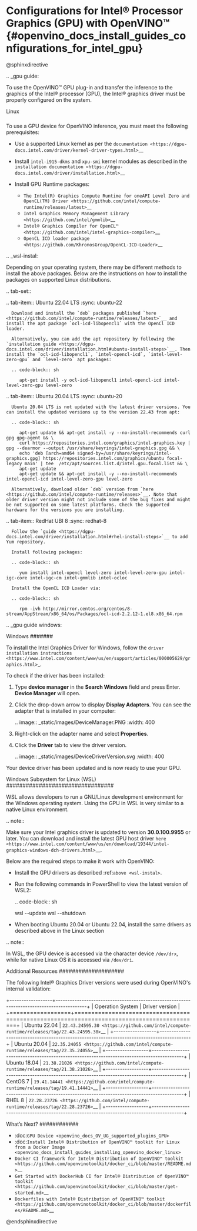 # Configurations for Intel® Processor Graphics (GPU) with OpenVINO™ {#openvino_docs_install_guides_configurations_for_intel_gpu}

@sphinxdirective

.. _gpu guide:

To use the OpenVINO™ GPU plug-in and transfer the inference to the graphics of the Intel® processor (GPU), the Intel® graphics driver must be properly configured on the system.

Linux
#####

To use a GPU device for OpenVINO inference, you must meet the following prerequisites:

- Use a supported Linux kernel as per the `documentation <https://dgpu-docs.intel.com/driver/kernel-driver-types.html>`__
- Install ``intel-i915-dkms`` and ``xpu-smi`` kernel modules as described in the `installation documentation <https://dgpu-docs.intel.com/driver/installation.html>`__
- Install GPU Runtime packages:

  - `The Intel(R) Graphics Compute Runtime for oneAPI Level Zero and OpenCL(TM) Driver <https://github.com/intel/compute-runtime/releases/latest>`__
  - `Intel Graphics Memory Management Library <https://github.com/intel/gmmlib>`__
  - `Intel® Graphics Compiler for OpenCL™ <https://github.com/intel/intel-graphics-compiler>`__
  - `OpenCL ICD loader package <https://github.com/KhronosGroup/OpenCL-ICD-Loader>`__

.. _wsl-instal:

Depending on your operating system, there may be different methods to install the above packages. Below are the instructions on how to install the packages on supported Linux distributions.

.. tab-set::

   .. tab-item:: Ubuntu 22.04 LTS
      :sync: ubuntu-22

      Download and install the `deb` packages published `here <https://github.com/intel/compute-runtime/releases/latest>`__ and install the apt package `ocl-icd-libopencl1` with the OpenCl ICD loader.
      
      Alternatively, you can add the apt repository by following the `installation guide <https://dgpu-docs.intel.com/driver/installation.html#ubuntu-install-steps>`__. Then install the `ocl-icd-libopencl1`, `intel-opencl-icd`, `intel-level-zero-gpu` and `level-zero` apt packages:
      
      .. code-block:: sh
      
         apt-get install -y ocl-icd-libopencl1 intel-opencl-icd intel-level-zero-gpu level-zero

   .. tab-item:: Ubuntu 20.04 LTS
      :sync: ubuntu-20

      Ubuntu 20.04 LTS is not updated with the latest driver versions. You can install the updated versions up to the version 22.43 from apt:
      
      .. code-block:: sh
         
         apt-get update && apt-get install -y --no-install-recommends curl gpg gpg-agent && \
         curl https://repositories.intel.com/graphics/intel-graphics.key | gpg --dearmor --output /usr/share/keyrings/intel-graphics.gpg && \
         echo 'deb [arch=amd64 signed-by=/usr/share/keyrings/intel-graphics.gpg] https://repositories.intel.com/graphics/ubuntu focal-legacy main' | tee  /etc/apt/sources.list.d/intel.gpu.focal.list && \
         apt-get update
         apt-get update && apt-get install -y --no-install-recommends intel-opencl-icd intel-level-zero-gpu level-zero
      
      Alternatively, download older `deb` version from `here <https://github.com/intel/compute-runtime/releases>`__. Note that older driver version might not include some of the bug fixes and might be not supported on some latest platforms. Check the supported hardware for the versions you are installing.

   .. tab-item:: RedHat UBI 8
      :sync: redhat-8

      Follow the `guide <https://dgpu-docs.intel.com/driver/installation.html#rhel-install-steps>`__ to add Yum repository.
      
      Install following packages: 
      
      .. code-block:: sh
      
         yum install intel-opencl level-zero intel-level-zero-gpu intel-igc-core intel-igc-cm intel-gmmlib intel-ocloc
      
      Install the OpenCL ICD Loader via:
      
      .. code-block:: sh
      
         rpm -ivh http://mirror.centos.org/centos/8-stream/AppStream/x86_64/os/Packages/ocl-icd-2.2.12-1.el8.x86_64.rpm
      
.. _gpu guide windows:

Windows
#######

To install the Intel Graphics Driver for Windows, follow the `driver installation instructions <https://www.intel.com/content/www/us/en/support/articles/000005629/graphics.html>`_.

To check if the driver has been installed:

1. Type **device manager** in the **Search Windows** field and press Enter. **Device Manager** will open.
2. Click the drop-down arrow to display **Display Adapters**. You can see the adapter that is installed in your computer: 

   .. image:: _static/images/DeviceManager.PNG
      :width: 400

3. Right-click on the adapter name and select **Properties**.
4. Click the **Driver** tab to view the driver version.

   .. image:: _static/images/DeviceDriverVersion.svg
      :width: 400

Your device driver has been updated and is now ready to use your GPU.

Windows Subsystem for Linux (WSL)
#################################

WSL allows developers to run a GNU/Linux development environment for the Windows operating system. Using the GPU in WSL is very similar to a native Linux environment.

.. note::

   Make sure your Intel graphics driver is updated to version **30.0.100.9955** or later. You can download and install the latest GPU host driver `here <https://www.intel.com/content/www/us/en/download/19344/intel-graphics-windows-dch-drivers.html>`__.

Below are the required steps to make it work with OpenVINO:

- Install the GPU drivers as described :ref:`above <wsl-instal>`.
- Run the following commands in PowerShell to view the latest version of WSL2:

  .. code-block:: sh

     wsl --update
     wsl --shutdown
  
- When booting Ubuntu 20.04 or Ubuntu 22.04, install the same drivers as described above in the Linux section

.. note:: 
   
   In WSL, the GPU device is accessed via the character device `/dev/drx`, while for native Linux OS it is accessed via `/dev/dri`.

Additional Resources
####################

The following Intel® Graphics Driver versions were used during OpenVINO's internal validation:

+------------------+-------------------------------------------------------------------------------------------+
| Operation System | Driver version                                                                            |
+==================+===========================================================================================+
| Ubuntu 22.04     | `22.43.24595.30 <https://github.com/intel/compute-runtime/releases/tag/22.43.24595.30>`__ |
+------------------+-------------------------------------------------------------------------------------------+
| Ubuntu 20.04     | `22.35.24055 <https://github.com/intel/compute-runtime/releases/tag/22.35.24055>`__       |
+------------------+-------------------------------------------------------------------------------------------+
| Ubuntu 18.04     | `21.38.21026 <https://github.com/intel/compute-runtime/releases/tag/21.38.21026>`__       |
+------------------+-------------------------------------------------------------------------------------------+
| CentOS 7         | `19.41.14441 <https://github.com/intel/compute-runtime/releases/tag/19.41.14441>`__       |
+------------------+-------------------------------------------------------------------------------------------+
| RHEL 8           | `22.28.23726 <https://github.com/intel/compute-runtime/releases/tag/22.28.23726>`__       |
+------------------+-------------------------------------------------------------------------------------------+


What’s Next?
############

* :doc:`GPU Device <openvino_docs_OV_UG_supported_plugins_GPU>`
* :doc:`Install Intel® Distribution of OpenVINO™ toolkit for Linux from a Docker Image <openvino_docs_install_guides_installing_openvino_docker_linux>`
* `Docker CI framework for Intel® Distribution of OpenVINO™ toolkit <https://github.com/openvinotoolkit/docker_ci/blob/master/README.md>`__
* `Get Started with DockerHub CI for Intel® Distribution of OpenVINO™ toolkit <https://github.com/openvinotoolkit/docker_ci/blob/master/get-started.md>`__
* `Dockerfiles with Intel® Distribution of OpenVINO™ toolkit <https://github.com/openvinotoolkit/docker_ci/blob/master/dockerfiles/README.md>`__

@endsphinxdirective


